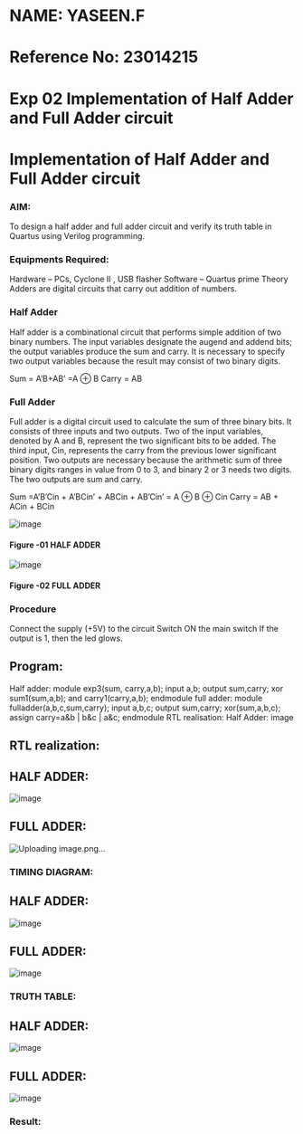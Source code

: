 # NAME: YASEEN.F
# Reference No: 23014215
# Exp 02 Implementation of Half Adder and Full Adder circuit
# Implementation of Half Adder and Full Adder circuit
### AIM:
To design a half adder and full adder circuit and verify its truth table in Quartus using Verilog programming.

### Equipments Required:
Hardware – PCs, Cyclone II , USB flasher
Software – Quartus prime
Theory
Adders are digital circuits that carry out addition of numbers.

### Half Adder
Half adder is a combinational circuit that performs simple addition of two binary numbers. The input variables designate the augend and addend bits; the output variables produce the sum and carry. It is necessary to specify two output variables because the result may consist of two binary digits.

Sum = A’B+AB’ =A ⊕ B Carry = AB

### Full Adder
Full adder is a digital circuit used to calculate the sum of three binary bits. It consists of three inputs and two outputs. Two of the input variables, denoted by A and B, represent the two significant bits to be added. The third input, Cin, represents the carry from the previous lower significant position. Two outputs are necessary because the arithmetic sum of three binary digits ranges in value from 0 to 3, and binary 2 or 3 needs two digits. The two outputs are sum and carry.

Sum =A’B’Cin + A’BCin’ + ABCin + AB’Cin’ = A ⊕ B ⊕ Cin Carry = AB + ACin + BCin

 ![image](https://user-images.githubusercontent.com/36288975/163552156-a13e5a56-c638-4110-97d9-8896907c8d25.png)

#### Figure -01 HALF ADDER

![image](https://user-images.githubusercontent.com/36288975/163552057-b3547877-6d07-45b4-b7e0-bcfebfad9e1d.png)

#### Figure -02 FULL ADDER 

### Procedure

Connect the supply (+5V) to the circuit
Switch ON the main switch
If the output is 1, then the led glows.

## Program:
Half adder:
module exp3(sum, carry,a,b); 
input a,b; 
output sum,carry; 
xor sum1(sum,a,b); 
and carry1(carry,a,b); 
endmodule
full adder:
module fulladder(a,b,c,sum,carry);
input a,b,c;
output sum,carry;
xor(sum,a,b,c);
assign carry=a&b | b&c | a&c;
endmodule
RTL realisation:
Half Adder:
image

## RTL realization:
## HALF ADDER:
![image](https://github.com/YASEEN23014215/Exp-02-Implementation-of-Half-Adder-and-Full-Adder-circuit/assets/149365441/b23e3fb2-7bbd-48ee-b4e7-2d862fb31994)
## FULL ADDER:
![Uploading image.png…]()

### TIMING DIAGRAM:
## HALF ADDER:
![image](https://github.com/YASEEN23014215/Exp-02-Implementation-of-Half-Adder-and-Full-Adder-circuit/assets/149365441/9fd943dc-40c5-492d-a11a-2c8513d68845)
## FULL ADDER:
![image](https://github.com/YASEEN23014215/Exp-02-Implementation-of-Half-Adder-and-Full-Adder-circuit/assets/149365441/247629d9-0751-476c-bcb2-604c5e0907af)



### TRUTH TABLE:
## HALF ADDER:
![image](https://github.com/YASEEN23014215/Exp-02-Implementation-of-Half-Adder-and-Full-Adder-circuit/assets/149365441/6a565934-cab9-4921-af22-c08919ef1026)
## FULL ADDER:
![image](https://github.com/YASEEN23014215/Exp-02-Implementation-of-Half-Adder-and-Full-Adder-circuit/assets/149365441/7d074776-a0d5-4fbf-9bb5-3614fb202e59)



### Result:
